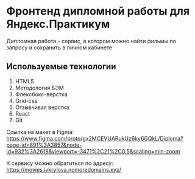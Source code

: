 # Фронтенд дипломной работы для Яндекс.Практикум
Дипломная работа - сервис, в котором можно найти фильмы по запросу и сохранить в личном кабинете

## Используемые технологии
1. HTML5
2. Методология БЭМ
3. Флексбокс-верстка
4. Grid-css
5. Отзывчивая верстка
6. React
7. Git

Ссылка на макет в Figma: https://www.figma.com/proto/gx2MCEVUARukUz6ky6GQkL/Diploma?page-id=891%3A3857&node-id=932%3A2618&viewport=-3471%2C21%2C0.5&scaling=min-zoom

К сервису можно обратиться по адресу: https://movies.ivkrylova.nomoredomains.xyz/
